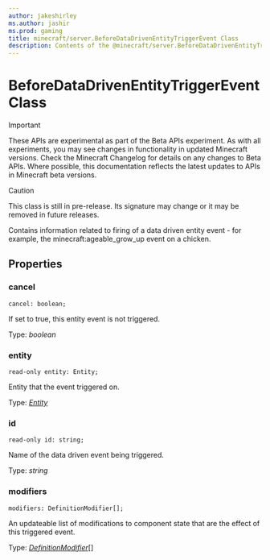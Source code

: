 ```yaml
---
author: jakeshirley
ms.author: jashir
ms.prod: gaming
title: minecraft/server.BeforeDataDrivenEntityTriggerEvent Class
description: Contents of the @minecraft/server.BeforeDataDrivenEntityTriggerEvent class.
---
```

# BeforeDataDrivenEntityTriggerEvent Class
>[!IMPORTANT]
>These APIs are experimental as part of the Beta APIs experiment. As with all experiments, you may see changes in functionality in updated Minecraft versions. Check the Minecraft Changelog for details on any changes to Beta APIs. Where possible, this documentation reflects the latest updates to APIs in Minecraft beta versions.

> [!CAUTION]
> This class is still in pre-release.  Its signature may change or it may be removed in future releases.

Contains information related to firing of a data driven entity event - for example, the minecraft:ageable_grow_up event on a chicken.

## Properties

### **cancel**
`cancel: boolean;`

If set to true, this entity event is not triggered.

Type: *boolean*

### **entity**
`read-only entity: Entity;`

Entity that the event triggered on.

Type: [*Entity*](Entity.md)

### **id**
`read-only id: string;`

Name of the data driven event being triggered.

Type: *string*

### **modifiers**
`modifiers: DefinitionModifier[];`

An updateable list of modifications to component state that are the effect of this triggered event.

Type: [*DefinitionModifier*](DefinitionModifier.md)[]


